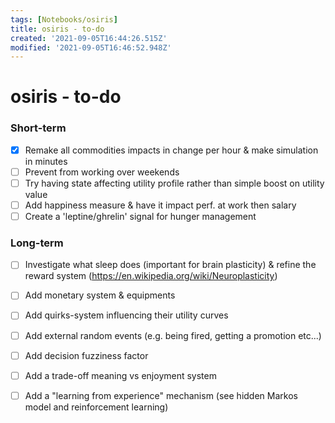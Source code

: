 ```yaml
---
tags: [Notebooks/osiris]
title: osiris - to-do
created: '2021-09-05T16:44:26.515Z'
modified: '2021-09-05T16:46:52.948Z'
---
```


# osiris - to-do
### Short-term
+ [x] Remake all commodities impacts in change per hour & make simulation in minutes
+ [ ] Prevent from working over weekends
+ [ ] Try having state affecting utility profile rather than simple boost on utility value
+ [ ] Add happiness measure & have it impact perf. at work then salary
+ [ ] Create a 'leptine/ghrelin' signal for hunger management

### Long-term
+ [ ] Investigate what sleep does (important for brain plasticity) & refine the reward system (https://en.wikipedia.org/wiki/Neuroplasticity)
+ [ ] Add monetary system & equipments
+ [ ] Add quirks-system influencing their utility curves
+ [ ] Add external random events (e.g. being fired, getting a promotion etc...)
+ [ ] Add decision fuzziness factor
+ [ ] Add a trade-off meaning vs enjoyment system
+ [ ] Add a "learning from experience" mechanism (see hidden Markos model and reinforcement learning)

